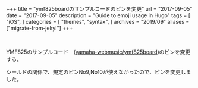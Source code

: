 +++
title = "ymf825boardのサンプルコードのピンを変更"
url = "2017-09-05"
date = "2017-09-05"
description = "Guide to emoji usage in Hugo"
tags = [
    "iOS",
]
categories = [
    "themes",
    "syntax",
]
archives = "2019/09"
aliases = ["migrate-from-jekyl"]
+++

<br>

YMF825のサンプルコード　([yamaha-webmusic/ymf825board](https://github.com/yamaha-webmusic/ymf825board/tree/master/sample1/ymf825board_sample1))のピンを変更する。  

シールドの関係で、規定のピンNo9,No10が使えなかったので、ピンを変更しました。  

<script src="https://gist.github.com/O-Junpei/d0b8b4318c58872868bcf1b521ad7455.js"></script>
